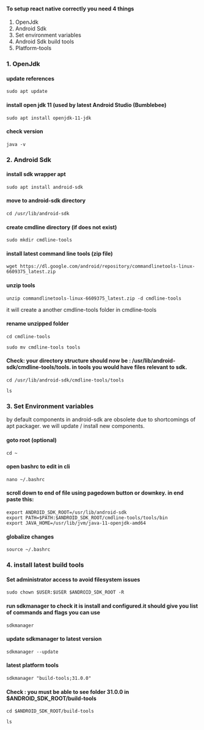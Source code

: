 
#### To setup react native correctly you need 4 things
1. OpenJdk
2. Android Sdk
3. Set environment variables
4. Android Sdk build tools
5. Platform-tools

### 1. OpenJdk

#### update references
```
sudo apt update
```

#### install open jdk 11 (used by latest Android Studio (Bumblebee)
```
sudo apt install openjdk-11-jdk

```

#### check version
```
java -v
```

### 2. Android Sdk

#### install sdk wrapper apt
```
sudo apt install android-sdk
```

#### move to android-sdk directory
```
cd /usr/lib/android-sdk
```

#### create cmdline directory (if does not exist)

```
sudo mkdir cmdline-tools
```

#### install latest command line tools (zip file)
```
wget https://dl.google.com/android/repository/commandlinetools-linux-6609375_latest.zip
```

#### unzip tools 
```
unzip commandlinetools-linux-6609375_latest.zip -d cmdline-tools
```
it will create a another cmdline-tools folder in cmdline-tools

#### rename unzipped folder
```
cd cmdline-tools
```
```
sudo mv cmdline-tools tools
```

#### Check: your directory structure should now be : /usr/lib/android-sdk/cmdline-tools/tools. in tools you would have files relevant to sdk.
```
cd /usr/lib/android-sdk/cmdline-tools/tools
```
```
ls
```







### 3. Set Environment variables

by default components in android-sdk are obsolete due to shortcomings of apt packager. we will update / install new components.

#### goto root (optional)
```
cd ~
```

#### open bashrc to edit in cli
```
nano ~/.bashrc
```

#### scroll down to end of file using pagedown button or downkey. in end paste this:
```
export ANDROID_SDK_ROOT=/usr/lib/android-sdk
export PATH=$PATH:$ANDROID_SDK_ROOT/cmdline-tools/tools/bin
export JAVA_HOME=/usr/lib/jvm/java-11-openjdk-amd64
```

#### globalize changes
```
source ~/.bashrc
```






### 4. install latest build tools

#### Set administrator access to avoid filesystem issues
```
sudo chown $USER:$USER $ANDROID_SDK_ROOT -R
```

#### run sdkmanager to check it is install and configured.it should give you list of commands and flags you can use
```
sdkmanager
```


#### update sdkmanager to latest version
```
sdkmanager --update
```

#### latest platform tools
```
sdkmanager "build-tools;31.0.0"
```


#### Check : you must be able to see folder 31.0.0 in $ANDROID_SDK_ROOT/build-tools
```
cd $ANDROID_SDK_ROOT/build-tools
```
```
ls
```





